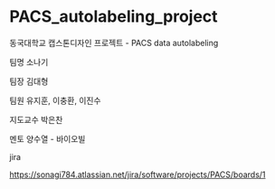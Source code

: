 # PACS_autolabeling_project
동국대학교 캡스톤디자인 프로젝트 - PACS data autolabeling

팀명 소나기

팀장 김대형

팀원 유지훈, 이충환, 이진수

지도교수 박은찬

멘토 양수열 - 바이오빌



jira

https://sonagi784.atlassian.net/jira/software/projects/PACS/boards/1
    
     
  
                     
   
 
  
 
      
